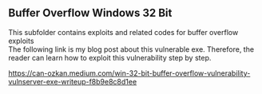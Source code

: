 ## Buffer Overflow Windows 32 Bit
This subfolder contains exploits and related codes for buffer overflow exploits \
The following link is my blog post about this vulnerable exe. Therefore, the reader can learn how to exploit this vulnerability step by step. 

https://can-ozkan.medium.com/win-32-bit-buffer-overflow-vulnerability-vulnserver-exe-writeup-f8b9e8c8d1ee 

